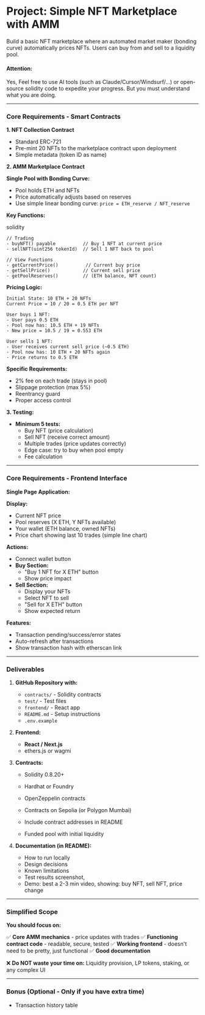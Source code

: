 # Project: Simple NFT Marketplace with AMM

Build a basic NFT marketplace where an automated market maker (bonding curve) automatically prices NFTs. Users can buy from and sell to a liquidity pool.

#### Attention: 

Yes, Feel free to use AI tools (such as Claude/Cursor/Windsurf/...) or open-source solidity code to expedite your progress. But you must understand what you are doing.  

------

### Core Requirements - Smart Contracts

**1. NFT Collection Contract**

- Standard ERC-721
- Pre-mint 20 NFTs to the marketplace contract upon deployment
- Simple metadata (token ID as name)

**2. AMM Marketplace Contract**

**Single Pool with Bonding Curve:**

- Pool holds ETH and NFTs
- Price automatically adjusts based on reserves
- Use simple linear bonding curve: `price = ETH_reserve / NFT_reserve`

**Key Functions:**

solidity

```solidity
// Trading
- buyNFT() payable          // Buy 1 NFT at current price
- sellNFT(uint256 tokenId)  // Sell 1 NFT back to pool

// View Functions  
- getCurrentPrice()          // Current buy price
- getSellPrice()            // Current sell price
- getPoolReserves()         // (ETH balance, NFT count)
```

**Pricing Logic:**

```
Initial State: 10 ETH + 20 NFTs
Current Price = 10 / 20 = 0.5 ETH per NFT

User buys 1 NFT:
- User pays 0.5 ETH
- Pool now has: 10.5 ETH + 19 NFTs
- New price = 10.5 / 19 = 0.553 ETH

User sells 1 NFT:
- User receives current sell price (~0.5 ETH)
- Pool now has: 10 ETH + 20 NFTs again
- Price returns to 0.5 ETH
```

**Specific Requirements:**

- 2% fee on each trade (stays in pool)
- Slippage protection (max 5%)
- Reentrancy guard
- Proper access control

**3. Testing:**

- **Minimum 5 tests:**
  - Buy NFT (price calculation)
  - Sell NFT (receive correct amount)
  - Multiple trades (price updates correctly)
  - Edge case: try to buy when pool empty
  - Fee calculation

------

### Core Requirements - Frontend Interface

**Single Page Application:**

**Display:**

- Current NFT price
- Pool reserves (X ETH, Y NFTs available)
- Your wallet (ETH balance, owned NFTs)
- Price chart showing last 10 trades (simple line chart)

**Actions:**

- Connect wallet button
- **Buy Section:**
  - "Buy 1 NFT for X ETH" button
  - Show price impact
- **Sell Section:**
  - Display your NFTs
  - Select NFT to sell
  - "Sell for X ETH" button
  - Show expected return

**Features:**

- Transaction pending/success/error states
- Auto-refresh after transactions
- Show transaction hash with etherscan link

------

### **Deliverables**

1. **GitHub Repository with:**
   - `contracts/` - Solidity contracts
   - `test/` - Test files
   - `frontend/` - React app
   - `README.md` - Setup instructions
   - `.env.example`

2. **Frontend:**

   - **React / Next.js**
   - ethers.js or wagmi

3. **Contracts:**

   - Solidity 0.8.20+
   - Hardhat or Foundry
   - OpenZeppelin contracts

   - Contracts on Sepolia (or Polygon Mumbai)
   - Include contract addresses in README
   - Funded pool with initial liquidity

4. **Documentation (in README):**
   - How to run locally
   - Design decisions
   - Known limitations
   - Test results screenshot, 
   - Demo: best   a 2-3 min video, showing: buy NFT, sell NFT, price change

------

### **Simplified Scope**

**You should focus on:**

✅ **Core AMM mechanics** - price updates with trades
✅ **Functioning contract code** - readable, secure, tested
✅ **Working frontend** - doesn't need to be pretty, just functional
✅ **Good documentation**

❌ **Do NOT waste your time on:** Liquidity provision, LP tokens, staking, or any complex UI

------

### **Bonus (Optional - Only if you have extra time)**

- Transaction history table


